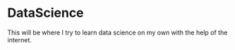 # DataScience

This will be where I try to learn data science on my own with the help of the internet.
